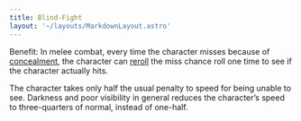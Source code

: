 ```yaml
---
title: Blind-Fight
layout: '~/layouts/MarkdownLayout.astro'
---
```

Benefit: In melee combat, every time the character misses because of
[concealment](/modern.d20.srd/combat/concealment), the character can
[reroll](/modern.d20.srd/combat/attack.roll) the miss chance roll one time to
see if the character actually hits.

The character takes only half the usual penalty to speed for being unable to
see. Darkness and poor visibility in general reduces the character’s speed to
three-quarters of normal, instead of one-half.

